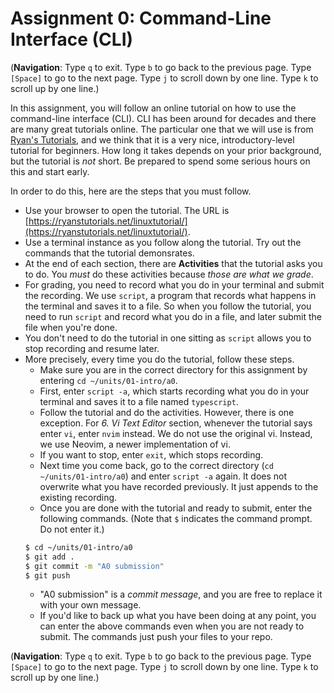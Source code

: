 # Assignment 0: Command-Line Interface (CLI)

(**Navigation**: Type `q` to exit. Type `b` to go back to the previous page. Type `[Space]` to go to the next page. Type `j` to scroll down by one line. Type `k` to scroll up by one line.)

In this assignment, you will follow an online tutorial on how to use the command-line interface (CLI). CLI has been around for decades and there are many great tutorials online. The particular one that we will use is from [Ryan's Tutorials](https://ryanstutorials.net/), and we think that it is a very nice, introductory-level tutorial for beginners. How long it takes depends on your prior background, but the tutorial is *not* short. Be prepared to spend some serious hours on this and start early.

In order to do this, here are the steps that you must follow.

* Use your browser to open the tutorial. The URL is [https://ryanstutorials.net/linuxtutorial/](https://ryanstutorials.net/linuxtutorial/).
* Use a terminal instance as you follow along the tutorial. Try out the commands that the tutorial demonsrates.
* At the end of each section, there are **Activities** that the tutorial asks you to do. You *must* do these activities because *those are what we grade*.
* For grading, you need to record what you do in your terminal and submit the recording. We use `script`, a program that records what happens in the terminal and saves it to a file. So when you follow the tutorial, you need to run `script` and record what you do in a file, and later submit the file when you're done.
* You don't need to do the tutorial in one sitting as `script` allows you to stop recording and resume later.
* More precisely, every time you do the tutorial, follow these steps.
    * Make sure you are in the correct directory for this assignment by entering `cd ~/units/01-intro/a0`.
    * First, enter `script -a`, which starts recording what you do in your terminal and saves it to a file named `typescript`.
    * Follow the tutorial and do the activities. However, there is one exception. For *6. Vi Text Editor* section, whenever the tutorial says enter `vi`, enter `nvim` instead. We do not use the original vi. Instead, we use Neovim, a newer implementation of vi.
    * If you want to stop, enter `exit`, which stops recording.
    * Next time you come back, go to the correct directory (`cd ~/units/01-intro/a0`) and enter `script -a` again. It does not overwrite what you have recorded previously. It just appends to the existing recording.
    * Once you are done with the tutorial and ready to submit, enter the following commands. (Note that `$` indicates the command prompt. Do not enter it.)
    ```bash
    $ cd ~/units/01-intro/a0
    $ git add .
    $ git commit -m "A0 submission"
    $ git push
    ```
    * "A0 submission" is a *commit message*, and you are free to replace it with your own message.
    * If you'd like to back up what you have been doing at any point, you can enter the above commands even when you are not ready to submit. The commands just push your files to your repo.

(**Navigation**: Type `q` to exit. Type `b` to go back to the previous page. Type `[Space]` to go to the next page. Type `j` to scroll down by one line. Type `k` to scroll up by one line.)
